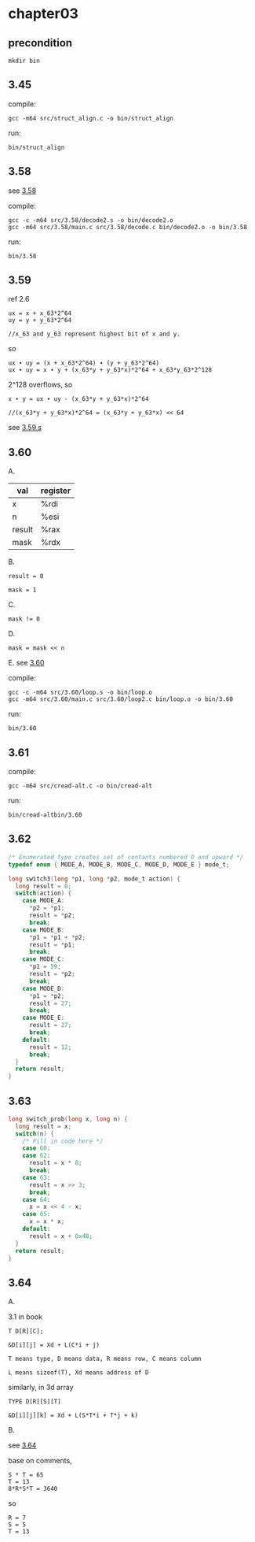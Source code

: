 # chapter03

## precondition
````shell
mkdir bin
````

## 3.45

compile:

    gcc -m64 src/struct_align.c -o bin/struct_align

run:

    bin/struct_align

## 3.58

see [3.58](https://github.com/ejunjsh/csapp/blob/master/chapter03/src/3.58)

compile:

    gcc -c -m64 src/3.58/decode2.s -o bin/decode2.o
    gcc -m64 src/3.58/main.c src/3.58/decode.c bin/decode2.o -o bin/3.58    
run:

    bin/3.58 

## 3.59

ref 2.6

    ux = x + x_63*2^64
    uy = y + y_63*2^64  

    //x_63 and y_63 represent highest bit of x and y.

so 

    ux ∙ uy = (x + x_63*2^64) ∙ (y + y_63*2^64)
    ux ∙ uy = x ∙ y + (x_63*y + y_63*x)*2^64 + x_63*y_63*2^128

2^128 overflows, so

    x ∙ y = ux ∙ uy - (x_63*y + y_63*x)*2^64 

    //(x_63*y + y_63*x)*2^64 = (x_63*y + y_63*x) << 64

see [3.59.s](https://github.com/ejunjsh/csapp/blob/master/chapter03/src/3.59.s)

## 3.60

A.

|val|register|
|---|---|
|x|%rdi|
|n|%esi|
|result|%rax|
|mask|%rdx|

B.

    result = 0

    mask = 1

C.

    mask != 0

D.

    mask = mask << n

E.  see [3.60](https://github.com/ejunjsh/csapp/blob/master/chapter03/src/3.60)

compile:

    gcc -c -m64 src/3.60/loop.s -o bin/loop.o
    gcc -m64 src/3.60/main.c src/3.60/loop2.c bin/loop.o -o bin/3.60   

run:

    bin/3.60

## 3.61

compile:

    gcc -m64 src/cread-alt.c -o bin/cread-alt

run:

    bin/cread-altbin/3.60

## 3.62
````c
/* Enumerated type creates set of contants numbered 0 and upward */
typedef enum { MODE_A, MODE_B, MODE_C, MODE_D, MODE_E } mode_t;

long switch3(long *p1, long *p2, mode_t action) {
  long result = 0;
  switch(action) {
    case MODE_A:
      *p2 = *p1;
      result = *p2;
      break;
    case MODE_B:
      *p1 = *p1 + *p2;
      result = *p1;
      break;
    case MODE_C:
      *p1 = 59;
      result = *p2;
      break;
    case MODE_D:
      *p1 = *p2;
      result = 27;
      break;
    case MODE_E:
      result = 27;
      break;
    default:
      result = 12;
      break;
  }
  return result;
}
````

## 3.63 
````c
long switch_prob(long x, long n) {
  long result = x;
  switch(n) {
    /* Fill in code here */
    case 60:
    case 62:
      result = x * 8;
      break;
    case 63:
      result = x >> 3;
      break;
    case 64:
      x = x << 4 - x;
    case 65:
      x = x * x;
    default:
      result = x + 0x4B;
  }
  return result;
}
````

## 3.64
A.

3.1 in book

    T D[R][C];

    &D[i][j] = Xd + L(C*i + j)

    T means type, D means data, R means row, C means column

    L means sizeof(T), Xd means address of D

similarly, in 3d array

    TYPE D[R][S][T]

    &D[i][j][k] = Xd + L(S*T*i + T*j + k)

B.

see [3.64](https://github.com/ejunjsh/csapp/blob/master/chapter03/src/3.64)

base on comments,

    S * T = 65
    T = 13
    8*R*S*T = 3640

so

    R = 7
    S = 5
    T = 13
